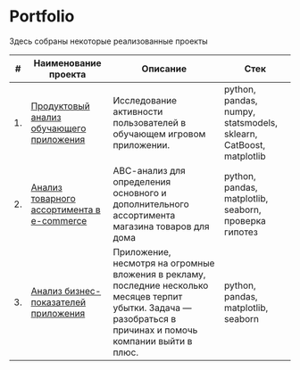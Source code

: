 # Portfolio

Здесь собраны некоторые реализованные проекты

| #    | Наименование проекта                | Описание                                                     | Стек                                                         |
| ---- | ------------------------------------------------------------ | ------------------------------------------------------------ | ------------------------------------------------------------ |
| 1.   | [Продуктовый анализ обучающего приложения](https://github.com/at71a/portfolio/tree/main/product_analysis) | Исследование активности пользователей в обучающем игровом приложении.  | python, pandas, numpy, statsmodels, sklearn, CatBoost, matplotlib |
| 2.   | [Анализ товарного ассортимента в e-commerce](https://github.com/) | ABС-анализ для определения основного и дополнительного ассортимента магазина товаров для дома | python, pandas, matplotlib, seaborn, проверка гипотез |
| 3.   | [Анализ бизнес-показателей приложения](https://github.com/at71a/portfolio/tree/main/marketing_cohort) | Приложение, несмотря на огромные вложения в рекламу, последние несколько месяцев терпит убытки. Задача — разобраться в причинах и помочь компании выйти в плюс. | python, pandas, matplotlib, seaborn        |
